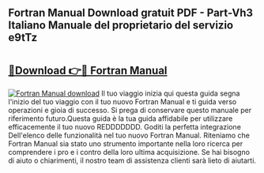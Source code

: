 ## Fortran Manual Download gratuit PDF - Part-Vh3 Italiano Manuale del proprietario del servizio e9tTz

# <h2><a href="http://dfgjlw.blite.top/?on=Fortran+Manual">🔗Download 👉🔴 Fortran Manual</a></h2>

[![Fortran Manual download](https://i.imgur.com/lujVjoI.png)](http://dfgjlw.blite.top/?on=Fortran+Manual)
Il tuo viaggio inizia qui questa guida segna l'inizio del tuo viaggio con il tuo nuovo Fortran Manual e ti guida verso operazioni e gioia di successo. Si prega di conservare questo manuale per riferimento futuro.Questa guida è la tua guida affidabile per utilizzare efficacemente il tuo nuovo REDDDDDDD. Goditi la perfetta integrazione Dell'elenco delle funzionalità nel tuo nuovo Fortran Manual. Riteniamo che Fortran Manual sia stato uno strumento importante nella loro ricerca per comprendere i pro e i contro della loro ultima acquisizione. Se hai bisogno di aiuto o chiarimenti, il nostro team di assistenza clienti sarà lieto di aiutarti.
